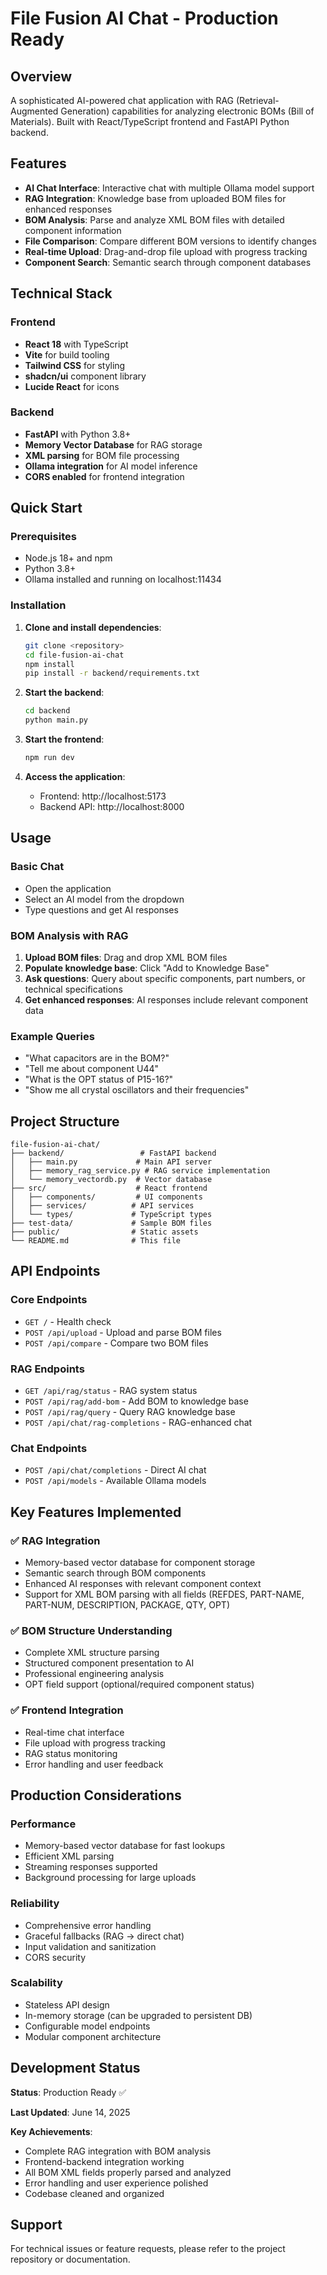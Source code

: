 # File Fusion AI Chat - Production Ready

## Overview
A sophisticated AI-powered chat application with RAG (Retrieval-Augmented Generation) capabilities for analyzing electronic BOMs (Bill of Materials). Built with React/TypeScript frontend and FastAPI Python backend.

## Features
- **AI Chat Interface**: Interactive chat with multiple Ollama model support
- **RAG Integration**: Knowledge base from uploaded BOM files for enhanced responses
- **BOM Analysis**: Parse and analyze XML BOM files with detailed component information
- **File Comparison**: Compare different BOM versions to identify changes
- **Real-time Upload**: Drag-and-drop file upload with progress tracking
- **Component Search**: Semantic search through component databases

## Technical Stack

### Frontend
- **React 18** with TypeScript
- **Vite** for build tooling
- **Tailwind CSS** for styling
- **shadcn/ui** component library
- **Lucide React** for icons

### Backend
- **FastAPI** with Python 3.8+
- **Memory Vector Database** for RAG storage
- **XML parsing** for BOM file processing
- **Ollama integration** for AI model inference
- **CORS enabled** for frontend integration

## Quick Start

### Prerequisites
- Node.js 18+ and npm
- Python 3.8+
- Ollama installed and running on localhost:11434

### Installation

1. **Clone and install dependencies**:
   ```bash
   git clone <repository>
   cd file-fusion-ai-chat
   npm install
   pip install -r backend/requirements.txt
   ```

2. **Start the backend**:
   ```bash
   cd backend
   python main.py
   ```

3. **Start the frontend**:
   ```bash
   npm run dev
   ```

4. **Access the application**:
   - Frontend: http://localhost:5173
   - Backend API: http://localhost:8000

## Usage

### Basic Chat
- Open the application
- Select an AI model from the dropdown
- Type questions and get AI responses

### BOM Analysis with RAG
1. **Upload BOM files**: Drag and drop XML BOM files
2. **Populate knowledge base**: Click "Add to Knowledge Base" 
3. **Ask questions**: Query about specific components, part numbers, or technical specifications
4. **Get enhanced responses**: AI responses include relevant component data

### Example Queries
- "What capacitors are in the BOM?"
- "Tell me about component U44"
- "What is the OPT status of P15-16?"
- "Show me all crystal oscillators and their frequencies"

## Project Structure
```
file-fusion-ai-chat/
├── backend/                 # FastAPI backend
│   ├── main.py             # Main API server
│   ├── memory_rag_service.py # RAG service implementation
│   └── memory_vectordb.py  # Vector database
├── src/                    # React frontend
│   ├── components/         # UI components
│   ├── services/          # API services
│   └── types/             # TypeScript types
├── test-data/             # Sample BOM files
├── public/                # Static assets
└── README.md              # This file
```

## API Endpoints

### Core Endpoints
- `GET /` - Health check
- `POST /api/upload` - Upload and parse BOM files
- `POST /api/compare` - Compare two BOM files

### RAG Endpoints  
- `GET /api/rag/status` - RAG system status
- `POST /api/rag/add-bom` - Add BOM to knowledge base
- `POST /api/rag/query` - Query RAG knowledge base
- `POST /api/chat/rag-completions` - RAG-enhanced chat

### Chat Endpoints
- `POST /api/chat/completions` - Direct AI chat
- `POST /api/models` - Available Ollama models

## Key Features Implemented

### ✅ RAG Integration
- Memory-based vector database for component storage
- Semantic search through BOM components
- Enhanced AI responses with relevant component context
- Support for XML BOM parsing with all fields (REFDES, PART-NAME, PART-NUM, DESCRIPTION, PACKAGE, QTY, OPT)

### ✅ BOM Structure Understanding
- Complete XML structure parsing
- Structured component presentation to AI
- Professional engineering analysis
- OPT field support (optional/required component status)

### ✅ Frontend Integration
- Real-time chat interface
- File upload with progress tracking
- RAG status monitoring
- Error handling and user feedback

## Production Considerations

### Performance
- Memory-based vector database for fast lookups
- Efficient XML parsing
- Streaming responses supported
- Background processing for large uploads

### Reliability
- Comprehensive error handling
- Graceful fallbacks (RAG → direct chat)
- Input validation and sanitization
- CORS security

### Scalability
- Stateless API design
- In-memory storage (can be upgraded to persistent DB)
- Configurable model endpoints
- Modular component architecture

## Development Status
**Status**: Production Ready ✅

**Last Updated**: June 14, 2025

**Key Achievements**:
- Complete RAG integration with BOM analysis
- Frontend-backend integration working
- All BOM XML fields properly parsed and analyzed
- Error handling and user experience polished
- Codebase cleaned and organized

## Support
For technical issues or feature requests, please refer to the project repository or documentation.
